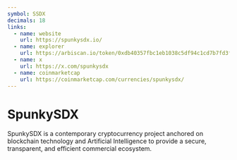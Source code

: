 ```yaml
---
symbol: SSDX
decimals: 18
links:
  - name: website
    url: https://spunkysdx.io/
  - name: explorer
    url: https://arbiscan.io/token/0xdb40357fbc1eb1038c5df94c1cd7b7fd3f434480
  - name: x
    url: https://x.com/spunkysdx
  - name: coinmarketcap
    url: https://coinmarketcap.com/currencies/spunkysdx/
---
```


# SpunkySDX

SpunkySDX is a contemporary cryptocurrency project anchored on blockchain technology and Artificial Intelligence to provide a secure, transparent, and efficient commercial ecosystem.
